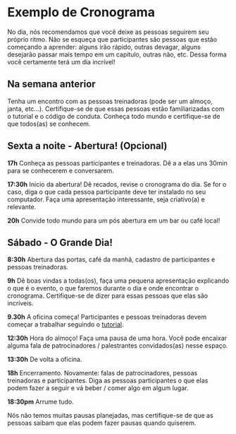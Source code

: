 # Exemplo de Cronograma

No dia, nós recomendamos que você deixe as pessoas seguirem seu próprio ritmo. Não se esqueça que participantes são pessoas que estão começando a aprender: alguns irão rápido, outras devagar, alguns desejarão passar mais tempo em um capítulo, outras não, etc. Dessa forma você certamente terá um dia incrível!

## Na semana anterior

Tenha um encontro com as pessoas treinadoras (pode ser um almoço, janta, etc...). Certifique-se de que essas pessoas estão familiarizadas com o tutorial e o código de conduta. Conheça todo mundo e certifique-se de que todos(as) se conhecem.

## Sexta a noite - Abertura! (Opcional)

__17h__ Conheça as pessoas participantes e treinadoras. Dê a a elas uns 30min para se conhecerem e conversarem.

__17:30h__ Inicio da abertura! Dê recados, revise o cronograma do dia. Se for o caso, diga o que cada pessoa participante deve ter instalado no seu computador. Faça uma apresentação interessante, seja criativo(a) e relevante.

__20h__ Convide todo mundo para um pós abertura em um bar ou café local!

## Sábado - O Grande Dia!

__8:30h__ Abertura das portas, café da manhã, cadastro de participantes e pessoas treinadoras.

__9h__ Dê boas vindas a todas(os), faça uma pequena apresentação explicando o que é o evento, o que faremos durante o dia e onde encontrar o cronograma. Certifique-se de dizer para essas pessoas que elas são incríveis.

__9.30h__ A oficina começa! Participantes e pessoas treinadoras devem começar a trabalhar seguindo o [tutorial](../tutorial/README.md).

__12:30h__ Hora do almoço! Faça uma pausa de uma hora. Você pode encaixar alguma fala de patrocinadores / palestrantes convidados(as) nesse espaço.

__13:30h__ De volta a oficina.

__18h__ Encerramento. Novamente: falas de patrocinadores, pessoas treinadoras e participantes. Diga as pessoas participantes o que elas podem fazer a seguir e vá beber / comer algo em algum lugar.

__18:30pm__ Arrume tudo.

Nós não temos muitas pausas planejadas, mas certifique-se de que as pessoas saibam que elas podem fazer pausas quando quiserem.